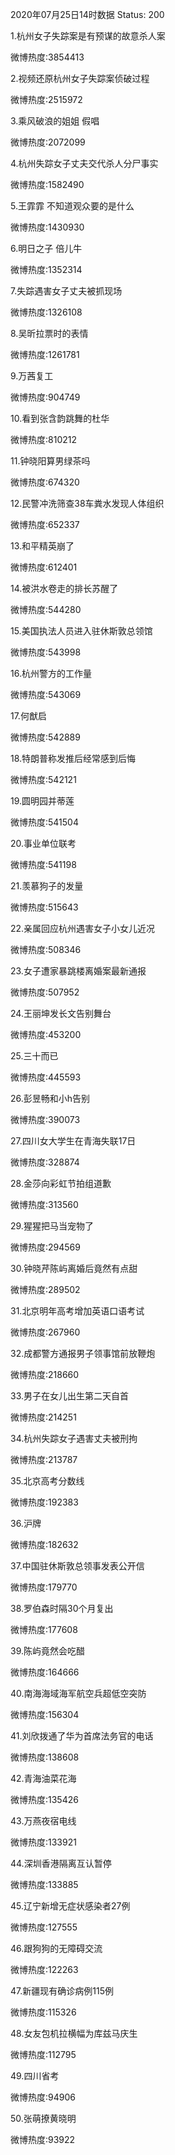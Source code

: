 2020年07月25日14时数据
Status: 200

1.杭州女子失踪案是有预谋的故意杀人案

微博热度:3854413

2.视频还原杭州女子失踪案侦破过程

微博热度:2515972

3.乘风破浪的姐姐 假唱

微博热度:2072099

4.杭州失踪女子丈夫交代杀人分尸事实

微博热度:1582490

5.王霏霏 不知道观众要的是什么

微博热度:1430930

6.明日之子 倍儿牛

微博热度:1352314

7.失踪遇害女子丈夫被抓现场

微博热度:1326108

8.吴昕拉票时的表情

微博热度:1261781

9.万茜复工

微博热度:904749

10.看到张含韵跳舞的杜华

微博热度:810212

11.钟晓阳算男绿茶吗

微博热度:674320

12.民警冲洗筛查38车粪水发现人体组织

微博热度:652337

13.和平精英崩了

微博热度:612401

14.被洪水卷走的排长苏醒了

微博热度:544280

15.美国执法人员进入驻休斯敦总领馆

微博热度:543998

16.杭州警方的工作量

微博热度:543069

17.何猷启

微博热度:542889

18.特朗普称发推后经常感到后悔

微博热度:542121

19.圆明园并蒂莲

微博热度:541504

20.事业单位联考

微博热度:541198

21.羡慕狗子的发量

微博热度:515643

22.亲属回应杭州遇害女子小女儿近况

微博热度:508346

23.女子遭家暴跳楼离婚案最新通报

微博热度:507952

24.王丽坤发长文告别舞台

微博热度:453200

25.三十而已

微博热度:445593

26.彭昱畅和小h告别

微博热度:390073

27.四川女大学生在青海失联17日

微博热度:328874

28.金莎向彩虹节拍组道歉

微博热度:313560

29.猩猩把马当宠物了

微博热度:294569

30.钟晓芹陈屿离婚后竟然有点甜

微博热度:289502

31.北京明年高考增加英语口语考试

微博热度:267960

32.成都警方通报男子领事馆前放鞭炮

微博热度:218660

33.男子在女儿出生第二天自首

微博热度:214251

34.杭州失踪女子遇害丈夫被刑拘

微博热度:213787

35.北京高考分数线

微博热度:192383

36.沪牌

微博热度:182632

37.中国驻休斯敦总领事发表公开信

微博热度:179770

38.罗伯森时隔30个月复出

微博热度:177608

39.陈屿竟然会吃醋

微博热度:164666

40.南海海域海军航空兵超低空突防

微博热度:156304

41.刘欣拨通了华为首席法务官的电话

微博热度:138608

42.青海油菜花海

微博热度:135426

43.万燕夜宿电线

微博热度:133921

44.深圳香港隔离互认暂停

微博热度:133885

45.辽宁新增无症状感染者27例

微博热度:127555

46.跟狗狗的无障碍交流

微博热度:122263

47.新疆现有确诊病例115例

微博热度:115326

48.女友包机拉横幅为库兹马庆生

微博热度:112795

49.四川省考

微博热度:94906

50.张萌撩黄晓明

微博热度:93922

